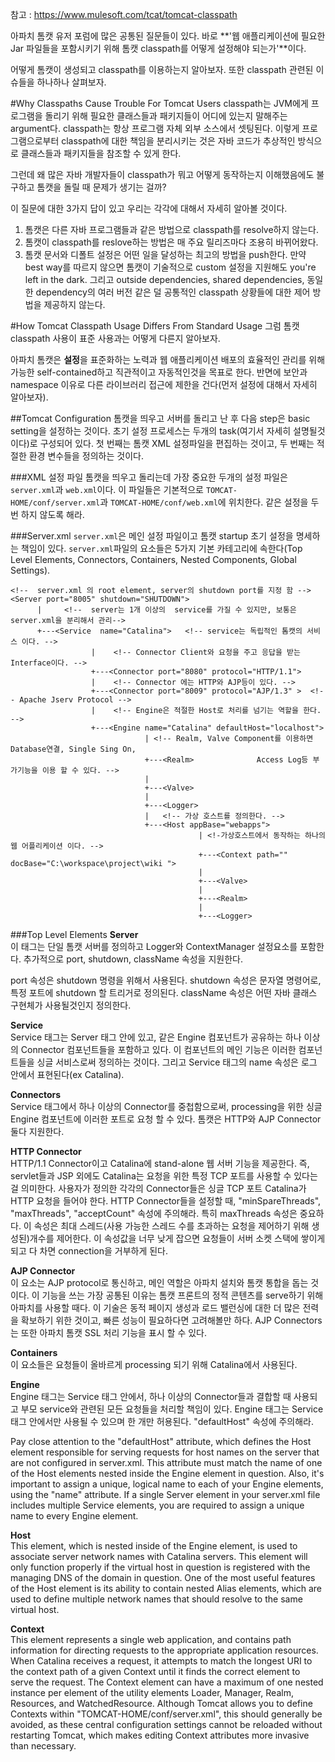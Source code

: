 참고 : https://www.mulesoft.com/tcat/tomcat-classpath

아파치 톰캣 유저 포럼에 많은 공통된 질문들이 있다. 바로 **'웹 애플리케이션에 필요한 Jar 파일들을 포함시키기 위해 톰캣 classpath를 어떻게 설정해야 되는가'**이다. 

어떻게 톰캣이 생성되고 classpath를 이용하는지 알아보자. 또한 classpath 관련된 이슈들을 하나하나 살펴보자. 

#Why Classpaths Cause Trouble For Tomcat Users
classpath는 JVM에게 프로그램을 돌리기 위해 필요한 클래스들과 패키지들이 어디에 있는지 말해주는 argument다. classpath는 항상 프로그램 자체 외부 소스에서 셋팅된다. 이렇게 프로그램으로부터 classpath에 대한 책임을 분리시키는 것은 자바 코드가 추상적인 방식으로 클래스들과 패키지들을 참조할 수 있게 한다. 

그런데 왜 많은 자바 개발자들이 classpath가 뭐고 어떻게 동작하는지 이해했음에도 불구하고 톰캣을 돌릴 때 문제가 생기는 걸까? 

이 질문에 대한 3가지 답이 있고 우리는 각각에 대해서 자세히 알아볼 것이다.

1. 톰캣은 다른 자바 프로그램들과 같은 방법으로 classpath를 resolve하지 않는다. 
2. 톰캣이 classpath를 reslove하는 방법은 매 주요 릴리즈마다 조용히 바뀌어왔다. 
3. 톰캣 문서와 디폴트 설정은 어떤 일을 달성하는 최고의 방법을 push한다. 만약 best way를 따르지 않으면 톰캣이 기술적으로 custom 설정을 지원해도 you're left in the dark. 그리고 outside dependencies, shared dependencies, 동일한 dependency의 여러 버전 같은 덜 공통적인 classpath 상황들에 대한 제어 방법을 제공하지 않는다.

#How Tomcat Classpath Usage Differs From Standard Usage
그럼 톰캣 classpath 사용이 표준 사용과는 어떻게 다른지 알아보자. 

아파치 톰캣은 **설정**을 표준화하는 노력과 웹 애플리케이션 배포의 효율적인 관리를 위해 가능한 self-contained하고 직관적이고 자동적인것을 목표로 한다. 반면에 보안과 namespace 이유로 다른 라이브러리 접근에 제한을 건다(먼저 설정에 대해서 자세히 알아보자).

##Tomcat Configuration
톰캣을 띄우고 서버를 돌리고 난 후 다음 step은 basic setting을 설정하는 것이다. 초기 설정 프로세스는 두개의 task(여기서 자세히 설명될것이다)로 구성되어 있다. 첫 번째는 톰캣 XML 설정파일을 편집하는 것이고, 두 번째는 적절한 환경 변수들을 정의하는 것이다. 

###XML 설정 파일
톰캣을 띄우고 돌리는데 가장 중요한 두개의 설정 파일은 `server.xml`과 `web.xml`이다. 이 파일들은 기본적으로 `TOMCAT-HOME/conf/server.xml`과 `TOMCAT-HOME/conf/web.xml`에 위치한다.
같은 설정을 두번 하지 않도록 해라. 

###Server.xml
`server.xml`은 메인 설정 파일이고 톰캣 startup 초기 설정을 명세하는 책임이 있다. `server.xml`파일의 요소들은 5가지 기본 카테고리에 속한다(Top Level Elements, Connectors, Containers, Nested Components, Global Settings). 
```
<!--  server.xml 의 root element, server의 shutdown port를 지정 함 -->
<Server port="8005" shutdown="SHUTDOWN">  
      |     <!--  server는 1개 이상의  service를 가질 수 있지만, 보통은 server.xml을 분리해서 관리-->
      +---<Service  name="Catalina">   <!-- service는 독립적인 톰캣의 서비스 이다. -->
                  |    <!-- Connector Client와 요청을 주고 응답을 받는 Interface이다. -->
                  +---<Connector port="8080" protocol="HTTP/1.1">
                  |    <!-- Connector 에는 HTTP와 AJP등이 있다. -->
                  +---<Connector port="8009" protocol="AJP/1.3" >  <!-- Apache Jserv Protocol -->
                  |    <!-- Engine은 적절한 Host로 처리를 넘기는 역할을 한다. -->
                  +---<Engine name="Catalina" defaultHost="localhost">
                              | <!-- Realm, Valve Component를 이용하면 Database연결, Single Sing On,
                              +---<Realm>              Access Log등 부가기능을 이용 할 수 있다. -->
                              |
                              +---<Valve>
                              | 
                              +---<Logger>
                              |   <!-- 가상 호스트를 정의한다. -->
                              +---<Host appBase="webapps">
                                          | <!-가상호스트에서 동작하는 하나의 웹 어플리케이션 이다. -->
                                          +---<Context path="" docBase="C:\workspace\project\wiki ">
                                          |
                                          +---<Valve>
                                          |
                                          +---<Realm>
                                          |
                                          +---<Logger>
```
###Top Level Elements
**Server**<br>
이 태그는 단일 톰캣 서버를 정의하고 Logger와 ContextManager 설정요소를 포함한다. 추가적으로 port, shutdown, className 속성을 지원한다. 

port 속성은 shutdown 명령을 위해서 사용된다. shutdown 속성은 문자열 명령어로, 특정 포트에 shutdown 할 트리거로 정의된다. className 속성은 어떤 자바 클래스 구현체가 사용될것인지 정의한다. 

**Service**<br>
Service 태그는 Server 태그 안에 있고, 같은 Engine 컴포넌트가 공유하는 하나 이상의 Connector 컴포넌트들을 포함하고 있다. 이 컴포넌트의 메인 기능은 이러한 컴포넌트들을 싱글 서비스로써 정의하는 것이다. 그리고 Service 태그의 name 속성은 로그 안에서 표현된다(ex Catalina). 

**Connectors**<br>
Service 태그에서 하나 이상의 Connector를 중첩함으로써, processing을 위한 싱글 Engine 컴포넌트에 이러한 포트로 요청 할 수 있다. 톰캣은 HTTP와 AJP Connector 둘다 지원한다. 

**HTTP Connector**<br>
HTTP/1.1 Connector이고 Catalina에 stand-alone 웹 서버 기능을 제공한다. 즉, servlet들과 JSP 외에도 Catalina는 요청을 위한 특정 TCP 포트를 사용할 수 있다는 걸 의미한다. 사용자가 정의한 각각의 Connector들은 싱글 TCP 포트 Catalina가 HTTP 요청을 들어야 한다. HTTP Connector들을 설정할 때, "minSpareThreads", "maxThreads", "acceptCount" 속성에 주의해라. 특히 maxThreads 속성은 중요하다. 이 속성은 최대 스레드(사용 가능한 스레드 수를 초과하는 요청을 제어하기 위해 생성된)개수를 제어한다. 이 속성값을 너무 낮게 잡으면 요청들이 서버 소켓 스택에 쌓이게 되고 다 차면 connection을 거부하게 된다. 

**AJP Connector**<br>
이 요소는 AJP protocol로 통신하고, 메인 역할은 아파치 설치와 톰캣 통합을 돕는 것이다. 이 기능을 쓰는 가장 공통된 이유는 톰캣 프론트의 정적 콘텐츠를 serve하기 위해 아파치를 사용할 때다. 이 기술은 동적 페이지 생성과 로드 밸런싱에 대한 더 많은 전력을 확보하기 위한 것이고, 빠른 성능이 필요하다면 고려해볼만 하다. AJP Connectors는 또한 아파치 톰캣 SSL 처리 기능을 표시 할 수 있다.

**Containers**<br>
이 요소들은 요청들이 올바르게 processing 되기 위해 Catalina에서 사용된다.

**Engine**<br>
Engine 태그는 Service 태그 안에서, 하나 이상의 Connector들과 결합할 때 사용되고 부모 service와 관련된 모든 요청들을 처리할 책임이 있다. Engine 태그는 Service 태그 안에서만 사용될 수 있으며 한 개만 허용된다.
"defaultHost" 속성에 주의해라. 

Pay close attention to the "defaultHost" attribute, which defines the Host element responsible for serving requests for host names on the server that are not configured in server.xml. This attribute must match the name of one of the Host elements nested inside the Engine element in question. Also, it's important to assign a unique, logical name to each of your Engine elements, using the "name" attribute. If a single Server element in your server.xml file includes multiple Service elements, you are required to assign a unique name to every Engine element.

**Host**<br>
This element, which is nested inside of the Engine element, is used to associate server network names with Catalina servers. This element will only function properly if the virtual host in question is registered with the managing DNS of the domain in question.
One of the most useful features of the Host element is its ability to contain nested Alias elements, which are used to define multiple network names that should resolve to the same virtual host.

**Context**<br>
This element represents a single web application, and contains path information for directing requests to the appropriate application resources. When Catalina receives a request, it attempts to match the longest URI to the context path of a given Context until it finds the correct element to serve the request. The Context element can have a maximum of one nested instance per element of the utility elements Loader, Manager, Realm, Resources, and WatchedResource. Although Tomcat allows you to define Contexts within "TOMCAT-HOME/conf/server.xml", this should generally be avoided, as these central configuration settings cannot be reloaded without restarting Tomcat, which makes editing Context attributes more invasive than necessary.